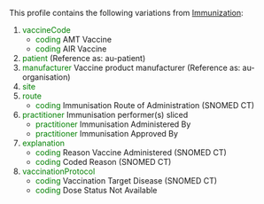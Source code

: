 This profile contains the following variations from [Immunization](http://hl7.org/fhir/STU3/Immunization):

1. <span style='color:green'> vaccineCode </span> 
   * <span style='color:green'> coding </span> AMT Vaccine
   * <span style='color:green'> coding </span> AIR Vaccine
1. <span style='color:green'> patient </span>  (Reference as: au-patient)
1. <span style='color:green'> manufacturer </span> Vaccine product manufacturer (Reference as: au-organisation)
1. <span style='color:green'> site </span> 
1. <span style='color:green'> route </span> 
   * <span style='color:green'> coding </span> Immunisation Route of Administration (SNOMED CT)
1. <span style='color:green'> practitioner </span> Immunisation performer(s) sliced
   * <span style='color:green'> practitioner </span> Immunisation Administered By
   * <span style='color:green'> practitioner </span> Immunisation Approved By
1. <span style='color:green'> explanation </span> 
   * <span style='color:green'> coding </span> Reason Vaccine Administered (SNOMED CT)
   * <span style='color:green'> coding </span> Coded Reason (SNOMED CT)
1. <span style='color:green'> vaccinationProtocol </span> 
   * <span style='color:green'> coding </span> Vaccination Target Disease (SNOMED CT)
   * <span style='color:green'> coding </span> Dose Status Not Available